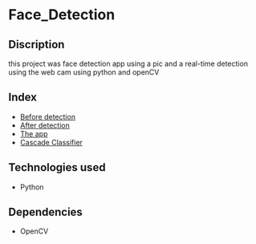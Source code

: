 # Face_Detection

## Discription
this project was face detection app using a pic and a real-time detection using the web cam using python and openCV

## Index
- [Before detection](test.jpg)
- [After detection](img.jpg)
- [The app](face_detection.py)
- [Cascade Classifier](haarcascade_frontalface_default.xml)


## Technologies used 
- Python

## Dependencies 
- OpenCV


